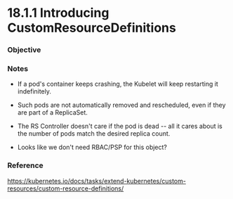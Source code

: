# 18.1.1 Introducing CustomResourceDefinitions

### Objective

### Notes
- If a pod's container keeps crashing, the Kubelet will keep restarting it indefinitely.
- Such pods are not automatically removed and rescheduled, even if they are part of a ReplicaSet.
- The RS Controller doesn't care if the pod is dead -- all it cares about is the number of pods match the desired replica count.

- Looks like we don't need RBAC/PSP for this object?

### Reference
https://kubernetes.io/docs/tasks/extend-kubernetes/custom-resources/custom-resource-definitions/
